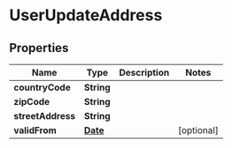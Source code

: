 

# UserUpdateAddress

## Properties

Name | Type | Description | Notes
------------ | ------------- | ------------- | -------------
**countryCode** | **String** |  | 
**zipCode** | **String** |  | 
**streetAddress** | **String** |  | 
**validFrom** | [**Date**](Date.md) |  |  [optional]




